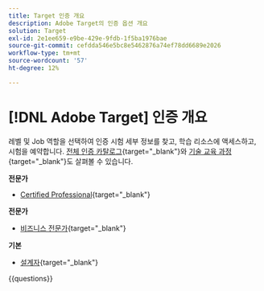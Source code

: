 ```yaml
---
title: Target 인증 개요
description: Adobe Target의 인증 옵션 개요
solution: Target
exl-id: 2e1ee659-e9be-429e-9fdb-1f5ba1976bae
source-git-commit: cefdda546e5bc8e5462876a74ef78dd6689e2026
workflow-type: tm+mt
source-wordcount: '57'
ht-degree: 12%

---
```


# [!DNL Adobe Target] 인증 개요

레벨 및 Job 역할을 선택하여 인증 시험 세부 정보를 찾고, 학습 리소스에 액세스하고, 시험을 예약합니다. [전체 인증 카탈로그](https://certification.adobe.com/certifications){target="_blank"}와 [기술 교육 과정](https://certification.adobe.com/courses/?/courses){target="_blank"}도 살펴볼 수 있습니다.

**전문가**

* [Certified Professional](https://certification.adobe.com/certification/target-business-practitioner-professional){target="_blank"} <!--AD0-E408-->

**전문가**

* [비즈니스 전문가](https://certification.adobe.com/certification/target-business-practitioner-expert){target="_blank"} <!--AD0-E406-->

**기본**

* [설계자](https://certification.adobe.com/certification/target-architect-master){target="_blank"} <!--AD0-E409-->

{{questions}}

